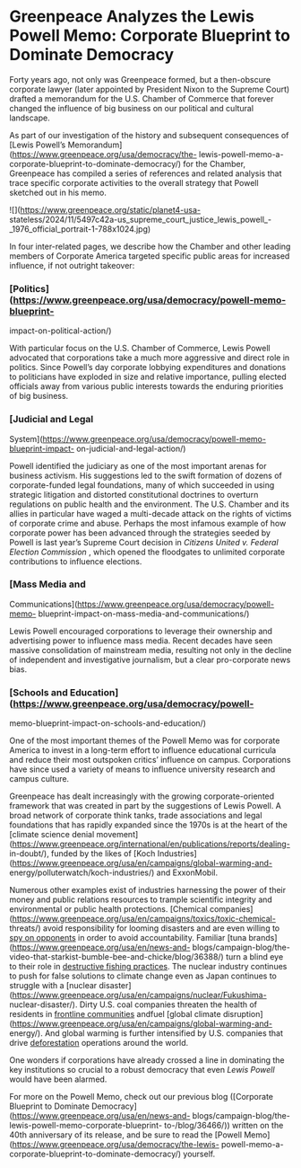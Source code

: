 # Greenpeace Analyzes the Lewis Powell Memo: Corporate Blueprint to Dominate Democracy

Forty years ago, not only was Greenpeace formed, but a then-obscure corporate
lawyer (later appointed by President Nixon to the Supreme Court) drafted a
memorandum for the U.S. Chamber of Commerce that forever changed the influence
of big business on our political and cultural landscape.

As part of our investigation of the history and subsequent consequences of
[Lewis Powell’s Memorandum](https://www.greenpeace.org/usa/democracy/the-
lewis-powell-memo-a-corporate-blueprint-to-dominate-democracy/) for the
Chamber, Greenpeace has compiled a series of references and related analysis
that trace specific corporate activities to the overall strategy that Powell
sketched out in his memo.

![](https://www.greenpeace.org/static/planet4-usa-
stateless/2024/11/5497c42a-us_supreme_court_justice_lewis_powell_-_1976_official_portrait-1-788x1024.jpg)

In four inter-related pages, we describe how the Chamber and other leading
members of Corporate America targeted specific public areas for increased
influence, if not outright takeover:

### [Politics](https://www.greenpeace.org/usa/democracy/powell-memo-blueprint-
impact-on-political-action/)

With particular focus on the U.S. Chamber of Commerce, Lewis Powell advocated
that corporations take a much more aggressive and direct role in politics.
Since Powell’s day corporate lobbying expenditures and donations to
politicians have exploded in size and relative importance, pulling elected
officials away from various public interests towards the enduring priorities
of big business.

### [Judicial and Legal
System](https://www.greenpeace.org/usa/democracy/powell-memo-blueprint-impact-
on-judicial-and-legal-action/)

Powell identified the judiciary as one of the most important arenas for
business activism. His suggestions led to the swift formation of dozens of
corporate-funded legal foundations, many of which succeeded in using strategic
litigation and distorted constitutional doctrines to overturn regulations on
public health and the environment. The U.S. Chamber and its allies in
particular have waged a multi-decade attack on the rights of victims of
corporate crime and abuse. Perhaps the most infamous example of how corporate
power has been advanced through the strategies seeded by Powell is last year’s
Supreme Court decision in _Citizens United v. Federal Election Commission_ ,
which opened the floodgates to unlimited corporate contributions to influence
elections.

### [Mass Media and
Communications](https://www.greenpeace.org/usa/democracy/powell-memo-
blueprint-impact-on-mass-media-and-communications/)

Lewis Powell encouraged corporations to leverage their ownership and
advertising power to influence mass media. Recent decades have seen massive
consolidation of mainstream media, resulting not only in the decline of
independent and investigative journalism, but a clear pro-corporate news bias.

### [Schools and Education](https://www.greenpeace.org/usa/democracy/powell-
memo-blueprint-impact-on-schools-and-education/)

One of the most important themes of the Powell Memo was for corporate America
to invest in a long-term effort to influence educational curricula and reduce
their most outspoken critics’ influence on campus. Corporations have since
used a variety of means to influence university research and campus culture.

Greenpeace has dealt increasingly with the growing corporate-oriented
framework that was created in part by the suggestions of Lewis Powell. A broad
network of corporate think tanks, trade associations and legal foundations
that has rapidly expanded since the 1970s is at the heart of the [climate
science denial
movement](https://www.greenpeace.org/international/en/publications/reports/dealing-
in-doubt/), funded by the likes of [Koch
Industries](https://www.greenpeace.org/usa/en/campaigns/global-warming-and-
energy/polluterwatch/koch-industries/) and ExxonMobil.

Numerous other examples exist of industries harnessing the power of their
money and public relations resources to trample scientific integrity and
environmental or public health protections. [Chemical
companies](https://www.greenpeace.org/usa/en/campaigns/toxics/toxic-chemical-
threats/) avoid responsibility for looming disasters and are even willing to
[spy on opponents](http://www.spygate.org) in order to avoid accountability.
Familiar [tuna brands](https://www.greenpeace.org/usa/en/news-and-
blogs/campaign-blog/the-video-that-starkist-bumble-bee-and-chicke/blog/36388/)
turn a blind eye to their role in [destructive fishing
practices](https://www.greenpeace.org/usa/en/campaigns/oceans/seafood/tuna/).
The nuclear industry continues to push for false solutions to climate change
even as Japan continues to struggle with a [nuclear
disaster](https://www.greenpeace.org/usa/en/campaigns/nuclear/Fukushima-
nuclear-disaster/). Dirty U.S. coal companies threaten the health of residents
in [frontline communities](http://quitcoal.org/) andfuel [global climate
disruption](https://www.greenpeace.org/usa/en/campaigns/global-warming-and-
energy/). And global warming is further intensified by U.S. companies that
drive [deforestation](https://www.greenpeace.org/usa/en/campaigns/forests/)
operations around the world.

One wonders if corporations have already crossed a line in dominating the key
institutions so crucial to a robust democracy that even _Lewis Powell_ would
have been alarmed.

For more on the Powell Memo, check out our previous blog ([Corporate Blueprint
to Dominate Democracy](https://www.greenpeace.org/usa/en/news-and-
blogs/campaign-blog/the-lewis-powell-memo-corporate-blueprint-
to-/blog/36466/)) written on the 40th anniversary of its release, and be sure
to read the [Powell Memo](https://www.greenpeace.org/usa/democracy/the-lewis-
powell-memo-a-corporate-blueprint-to-dominate-democracy/) yourself.

